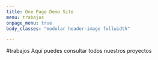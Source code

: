 ```yaml
---
title: One Page Demo Site
menu: trabajos
onpage_menu: true
body_classes: "modular header-image fullwidth"

---
```


#trabajos
Aquí puedes consultar todos nuestros proyectos
<br><br>
